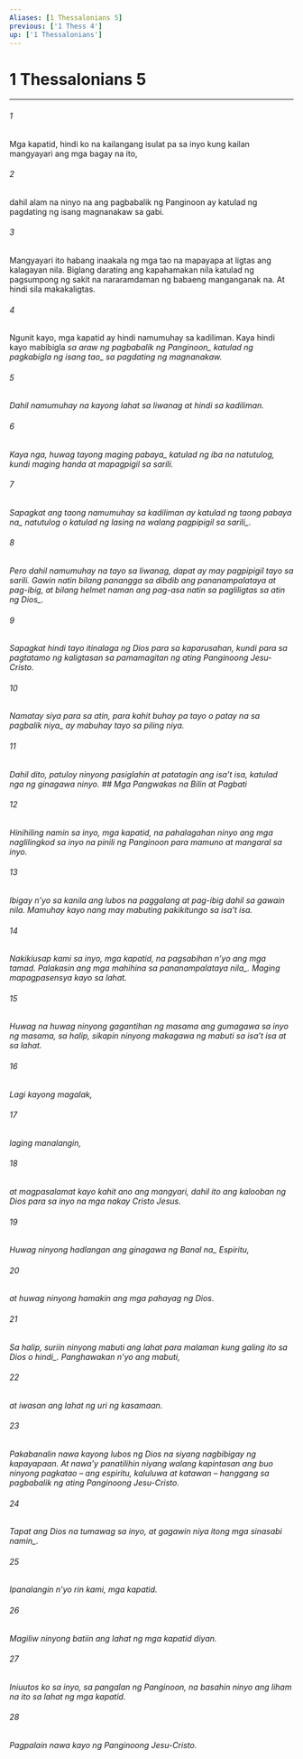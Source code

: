 ```yaml
---
Aliases: [1 Thessalonians 5]
previous: ['1 Thess 4']
up: ['1 Thessalonians']
---
```

# 1 Thessalonians 5

***






















###### 1 










Mga kapatid, hindi ko na kailangang isulat pa sa inyo kung kailan mangyayari ang mga bagay na ito, 





















###### 2 










dahil alam na ninyo na ang pagbabalik ng Panginoon ay katulad ng pagdating ng isang magnanakaw sa gabi. 





















###### 3 










Mangyayari ito habang inaakala ng mga tao na mapayapa at ligtas ang kalagayan nila. Biglang darating ang kapahamakan nila katulad ng pagsumpong ng sakit na nararamdaman ng babaeng manganganak na. At hindi sila makakaligtas. 





















###### 4 










Ngunit kayo, mga kapatid ay hindi namumuhay sa kadiliman. Kaya hindi kayo mabibigla <i class="trans-change">sa araw ng pagbabalik ng Panginoon_ katulad ng pagkabigla <i class="trans-change">ng isang tao_ sa pagdating ng magnanakaw. 





















###### 5 










Dahil namumuhay na kayong lahat sa liwanag at hindi sa kadiliman. 





















###### 6 










Kaya nga, huwag tayong <i class="trans-change">maging pabaya_ katulad ng iba na natutulog, kundi maging handa at mapagpigil sa sarili. 





















###### 7 










Sapagkat ang taong namumuhay sa kadiliman ay katulad ng taong <i class="trans-change">pabaya na_ natutulog o katulad ng lasing <i class="trans-change">na walang pagpipigil sa sarili_. 





















###### 8 










Pero dahil namumuhay na tayo sa liwanag, dapat ay may pagpipigil tayo sa sarili. Gawin natin bilang panangga sa dibdib ang pananampalataya at pag-ibig, at bilang helmet naman ang pag-asa natin sa pagliligtas sa atin <i class="trans-change">ng Dios_. 





















###### 9 










Sapagkat hindi tayo itinalaga ng Dios para sa kaparusahan, kundi para sa pagtatamo ng kaligtasan sa pamamagitan ng ating Panginoong Jesu-Cristo. 





















###### 10 










Namatay siya para sa atin, para kahit buhay pa tayo o patay na <i class="trans-change">sa pagbalik niya_ ay mabuhay tayo sa piling niya. 





















###### 11 










Dahil dito, patuloy ninyong pasiglahin at patatagin ang isaʼt isa, katulad nga ng ginagawa ninyo. ## Mga Pangwakas na Bilin at Pagbati 





















###### 12 










Hinihiling namin sa inyo, mga kapatid, na pahalagahan ninyo ang mga naglilingkod sa inyo na pinili ng Panginoon para mamuno at mangaral sa inyo. 





















###### 13 










Ibigay nʼyo sa kanila ang lubos na paggalang at pag-ibig dahil sa gawain nila. Mamuhay kayo nang may mabuting pakikitungo sa isaʼt isa. 





















###### 14 










Nakikiusap kami sa inyo, mga kapatid, na pagsabihan nʼyo ang mga tamad. Palakasin ang mga mahihina <i class="trans-change">sa pananampalataya nila_. Maging mapagpasensya kayo sa lahat. 





















###### 15 










Huwag na huwag ninyong gagantihan ng masama ang gumagawa sa inyo ng masama, sa halip, sikapin ninyong makagawa ng mabuti sa isaʼt isa at sa lahat. 





















###### 16 










Lagi kayong magalak, 





















###### 17 










laging manalangin, 





















###### 18 










at magpasalamat kayo kahit ano ang mangyari, dahil ito ang kalooban ng Dios para sa inyo na mga nakay Cristo Jesus. 





















###### 19 










Huwag ninyong hadlangan ang ginagawa ng <i class="trans-change">Banal na_ Espiritu, 





















###### 20 










at huwag ninyong hamakin ang mga pahayag ng Dios. 





















###### 21 










Sa halip, suriin ninyong mabuti ang lahat <i class="trans-change">para malaman kung galing ito sa Dios o hindi_. Panghawakan nʼyo ang mabuti, 





















###### 22 










at iwasan ang lahat ng uri ng kasamaan. 





















###### 23 










Pakabanalin nawa kayong lubos ng Dios na siyang nagbibigay ng kapayapaan. At nawaʼy panatilihin niyang walang kapintasan ang buo ninyong pagkatao – ang espiritu, kaluluwa at katawan – hanggang sa pagbabalik ng ating Panginoong Jesu-Cristo. 





















###### 24 










Tapat ang Dios na tumawag sa inyo, at gagawin niya <i class="trans-change">itong mga sinasabi namin_. 





















###### 25 










Ipanalangin nʼyo rin kami, mga kapatid. 





















###### 26 










Magiliw ninyong batiin ang lahat ng mga kapatid diyan. 





















###### 27 










Iniuutos ko sa inyo, sa pangalan ng Panginoon, na basahin ninyo ang liham na ito sa lahat ng mga kapatid. 





















###### 28 










Pagpalain nawa kayo ng Panginoong Jesu-Cristo.
